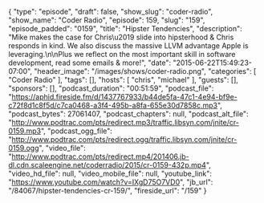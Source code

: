 {
  "type": "episode",
  "draft": false,
  "show_slug": "coder-radio",
  "show_name": "Coder Radio",
  "episode": 159,
  "slug": "159",
  "episode_padded": "0159",
  "title": "Hipster Tendencies",
  "description": "Mike makes the case for Chris\u2019 slide into hipsterhood & Chris responds in kind. We also discuss the massive LLVM advantage Apple is leveraging.\n\nPlus we reflect on the most important skill in software development, read some emails & more!",
  "date": "2015-06-22T15:49:23-07:00",
  "header_image": "/images/shows/coder-radio.png",
  "categories": [
    "Coder Radio"
  ],
  "tags": [],
  "hosts": [
    "chris",
    "michael"
  ],
  "guests": [],
  "sponsors": [],
  "podcast_duration": "00:51:59",
  "podcast_file": "https://aphid.fireside.fm/d/1437767933/b44de5fa-47c1-4e94-bf9e-c72f8d1c8f5d/c7ca0468-a3f4-495b-a8fa-655e30d7858c.mp3",
  "podcast_bytes": 27061407,
  "podcast_chapters": null,
  "podcast_alt_file": "http://www.podtrac.com/pts/redirect.mp3/traffic.libsyn.com/jnite/cr-0159.mp3",
  "podcast_ogg_file": "http://www.podtrac.com/pts/redirect.ogg/traffic.libsyn.com/jnite/cr-0159.ogg",
  "video_file": "http://www.podtrac.com/pts/redirect.mp4/201406.jb-dl.cdn.scaleengine.net/coderradio/2015/cr-0159-432p.mp4",
  "video_hd_file": null,
  "video_mobile_file": null,
  "youtube_link": "https://www.youtube.com/watch?v=IXgD75O7VD0",
  "jb_url": "/84067/hipster-tendencies-cr-159/",
  "fireside_url": "/159"
}

